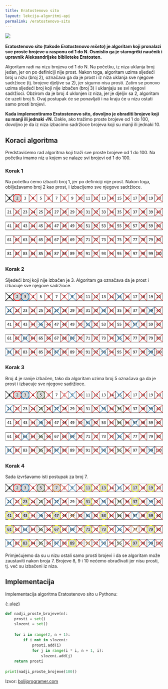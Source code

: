 ```yaml
---
title: Eratostenovo sito
layout: lekcija-algoritmi-api
permalink: /eratostenovo-sito
---
```


![](https://upload.wikimedia.org/wikipedia/commons/8/8c/New_Animation_Sieve_of_Eratosthenes.gif)

**Eratostenovo sito (takođe *Eratostenovo rešeto*) je algoritam koji pronalazi sve proste brojeve u rasponu od 1 do N. Osmislio ga je starogrčki naučnik i upravnik Aleksandrijske biblioteke Eratosten.**

Algoritam radi na nizu brojeva od 1 do N. Na početku, iz niza uklanja broj jedan, jer on po definiciji nije prost. Nakon toga, algoritam uzima sljedeći broj u nizu (broj 2), označava ga da je prost i iz niza uklanja sve njegove sadržioce (tj. brojeve djeljive sa 2), jer sigurno nisu prosti. Zatim se ponovo uzima sljedeći broj koji nije izbačen (broj 3) i uklanjaju se svi njegovi sadržioci. Obzirom da je broj 4 uklonjen iz niza, jer je djeljiv sa 2, algoritam će uzeti broj 5. Ovaj postupak će se ponavljati i na kraju će u nizu ostati samo prosti brojevi.

**Kada implementiramo Eratostenovo sito, dovoljno je obraditi brojeve koji su manji ili jednaki √N.** Dakle, ako tražimo proste brojeve od 1 do 100, dovoljno je da iz niza izbacimo sadržioce brojeva koji su manji ili jednaki 10.

## Koraci algoritma

Predstavićemo rad algoritma koji traži sve proste brojeve od 1 do 100. Na početku imamo niz u kojem se nalaze svi brojevi od 1 do 100.

### Korak 1

Na početku ćemo izbaciti broj 1, jer po definiciji nije prost. Nakon toga, obilježavamo broj 2 kao prost, i izbacijemo sve njegove sadržioce.

![](images/koncepti/algoritmi/eratosten-01.png)

### Korak 2

Sljedeći broj koji nije izbačen je 3. Algoritam ga označava da je prost i izbacuje sve njegove sadržioce.

![](images/koncepti/algoritmi/eratosten-02.png)

### Korak 3

Broj 4 je ranije izbačen, tako da algoritam uzima broj 5 označava ga da je prost i izbacuje sve njegove sadržioce.

![](images/koncepti/algoritmi/eratosten-03.png)

### Korak 4

Sada izvršavamo isti postupak za broj 7.

![](images/koncepti/algoritmi/eratosten-04.png)

Primjećujemo da su u nizu ostali samo prosti brojevi i da se algoritam može zaustaviti nakon broja 7. Brojeve 8, 9 i 10 nećemo obrađivati jer nisu prosti, tj. već su izbačeni iz niza.

## Implementacija

Implementacija algoritma Eratostenovo sito u Pythonu:

{:.ulaz}
```python
def nadji_proste_brojeve(n):
    prosti = set()
    slozeni = set()

    for i in range(2, n + 1):
        if i not in slozeni:
            prosti.add(i)
            for j in range(i * i, n + 1, i):
                slozeni.add(j)
    return prosti

print(nadji_proste_brojeve(100))
```

Izvor: [boljiprogramer.com](http://boljiprogramer.com/napredno-programiranje/matematicki-algoritmi/eratostenovo-sito/)
